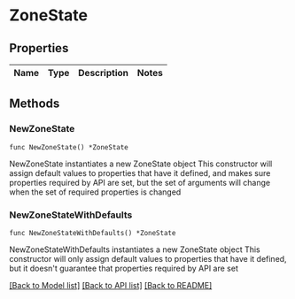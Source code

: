 # ZoneState

## Properties

Name | Type | Description | Notes
------------ | ------------- | ------------- | -------------

## Methods

### NewZoneState

`func NewZoneState() *ZoneState`

NewZoneState instantiates a new ZoneState object
This constructor will assign default values to properties that have it defined,
and makes sure properties required by API are set, but the set of arguments
will change when the set of required properties is changed

### NewZoneStateWithDefaults

`func NewZoneStateWithDefaults() *ZoneState`

NewZoneStateWithDefaults instantiates a new ZoneState object
This constructor will only assign default values to properties that have it defined,
but it doesn't guarantee that properties required by API are set


[[Back to Model list]](../README.md#documentation-for-models) [[Back to API list]](../README.md#documentation-for-api-endpoints) [[Back to README]](../README.md)


